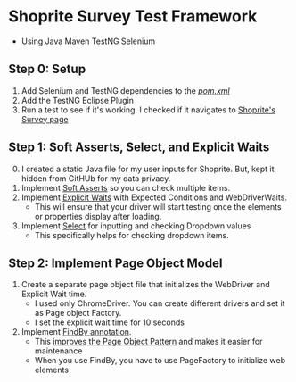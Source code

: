 # Shoprite Survey Test Framework

- Using Java Maven TestNG Selenium

## Step 0: Setup
1. Add Selenium and TestNG dependencies to the [*pom.xml*](https://mvnrepository.com/artifact/org.seleniumhq.selenium/selenium-java)
2. Add the TestNG Eclipse Plugin
3. Run a test to see if it's working. I checked if it navigates to [Shoprite's Survey page](https://www.myshopriteexperience.com/)

## Step 1: Soft Asserts, Select, and Explicit Waits
0. I created a static Java file for my user inputs for Shoprite. But, kept it hidden from GitHUb for my data privacy.
1. Implement [Soft Asserts](https://www.softwaretestingmaterial.com/soft-assert/) so you can check multiple items.
2. Implement [Explicit Waits](https://www.selenium.dev/documentation/en/webdriver/waits/) with Expected Conditions and WebDriverWaits. 
	- This will ensure that your driver will start testing once the elements or properties display after loading.
3. Implement [Select](https://stackoverflow.com/questions/12940592/how-to-select-an-item-from-a-dropdown-list-using-selenium-webdriver-with-java) for inputting and checking Dropdown values
	- This specifically helps for checking dropdown items.

## Step 2: Implement Page Object Model
1. Create a separate page object file that initializes the WebDriver and Explicit Wait time.
	- I used only ChromeDriver. You can create different drivers and set it as Page object Factory. 
	- I set the explicit wait time for 10 seconds 
2. Implement [FindBy annotation](https://www.selenium.dev/selenium/docs/api/java/org/openqa/selenium/support/FindBy.html).
	- This [improves the Page Object Pattern](https://stackoverflow.com/questions/18436102/selenium-findby-vs-driver-findelement) and makes it easier for maintenance
	- When you use FindBy, you have to use PageFactory to initialize web elements